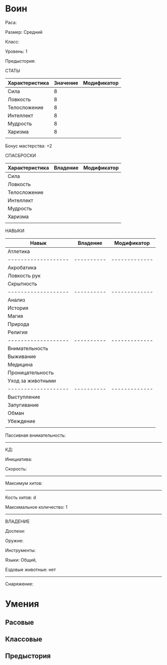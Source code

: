 # Воин
Раса: 

Размер: Средний

Класс: 

Уровень: 1

Предыстория: 

СТАТЫ

| Характеристика | Значение | Модификатор |
|----------------|----------|-------------|
| Сила           |     8    |             |
| Ловкость       |     8    |             |
| Телосложение   |     8    |             |
| Интеллект      |     8    |             |
| Мудрость       |     8    |             |
| Харизма        |     8    |             |
|                |          |             |

Бонус мастерства: +2

СПАСБРОСКИ

| Характеристика | Владение | Модификатор |
|----------------|----------|-------------|
| Сила           |          |             |
| Ловкость       |          |             |
| Телосложение   |          |             |
| Интеллект      |          |             |
| Мудрость       |          |             |
| Харизма        |          |             |
|                |          |             |

НАВЫКИ

| Навык             | Владение | Модификатор |
|-------------------|----------|-------------|
| Атлетика          |          |             |
|-------------------|----------|-------------|
| Акробатика        |          |             |
| Ловкость рук      |          |             |
| Скрытность        |          |             |
|-------------------|----------|-------------|
| Анализ            |          |             |
| История           |          |             |
| Магия             |          |             |
| Природа           |          |             |
| Религия           |          |             |
|-------------------|----------|-------------|
| Внимательность    |          |             |
| Выживание         |          |             |
| Медицина          |          |             |
| Проницательность  |          |             |
| Уход за животными |          |             |
|-------------------|----------|-------------|
| Выступление       |          |             |
| Запугивание       |          |             |
| Обман             |          |             |
| Убеждение         |          |             |
|                   |          |             |

Пассивная внимательность: 

------------

КД: 

Инициатива: 

Скорость: 

------------

Максимум хитов: 

------------

Кость хитов: d

Максимальное количество: 1

------------

ВЛАДЕНИЕ

Доспехи: 

Оружие: 

Инструменты: 

Языки: Общий, 

Ездовые животные: нет

------------

Снаряжение: 



# Умения
## Расовые

## Классовые

## Предыстория

